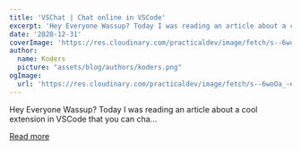 ```yaml
---
title: 'VSChat | Chat online in VSCode'
excerpt: 'Hey Everyone Wassup? Today I was reading an article about a cool extension in VSCode that you can cha...'
date: '2020-12-31'
coverImage: 'https://res.cloudinary.com/practicaldev/image/fetch/s--6woOa_-e--/c_imagga_scale,f_auto,fl_progressive,h_420,q_auto,w_1000/https://dev-to-uploads.s3.amazonaws.com/i/mkm09jf0umvb7pwspl24.png'
author:
  name: Koders
  picture: "assets/blog/authors/koders.png"
ogImage:
  url: 'https://res.cloudinary.com/practicaldev/image/fetch/s--6woOa_-e--/c_imagga_scale,f_auto,fl_progressive,h_420,q_auto,w_1000/https://dev-to-uploads.s3.amazonaws.com/i/mkm09jf0umvb7pwspl24.png'
---
```


Hey Everyone Wassup? Today I was reading an article about a cool extension in VSCode that you can cha...

[Read more](https://dev.to/banji220/vschat-chat-online-in-vscode-33p1)
